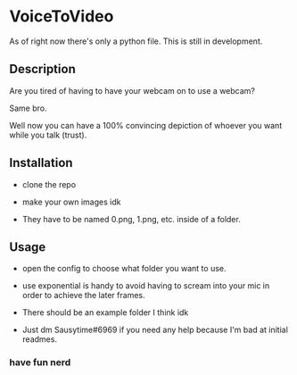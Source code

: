 # VoiceToVideo
As of right now there's only a python file. This is still in development.

## Description
Are you tired of having to have your webcam on to use a webcam?

Same bro.

Well now you can have a 100% convincing depiction of whoever you want while you talk (trust).


## Installation

- clone the repo

- make your own images idk

- They have to be named 0.png, 1.png, etc. inside of a folder.

## Usage

- open the config to choose what folder you want to use.

- use exponential is handy to avoid having to scream into your mic in order to achieve the later frames.

- There should be an example folder I think idk

- Just dm Sausytime#6969 if you need any help because I'm bad at initial readmes.

### have fun nerd